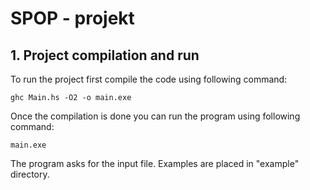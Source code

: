 # SPOP - projekt

## 1. Project compilation and run

To run the project first compile the code using following command:

```
ghc Main.hs -O2 -o main.exe
```

Once the compilation is done you can run the program using following command:
```
main.exe
```

The program asks for the input file. Examples are placed in "example" directory.